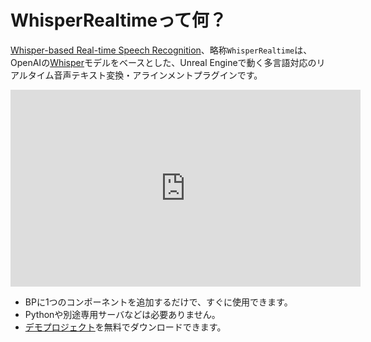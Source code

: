 # WhisperRealtimeって何？

[Whisper-based Real-time Speech Recognition](https://www.unrealengine.com/marketplace/product/d293a6a427c94831888ca0f47bc5939b)、略称`WhisperRealtime`は、OpenAIの[Whisper](https://github.com/openai/whisper)モデルをベースとした、Unreal Engineで動く多言語対応のリアルタイム音声テキスト変換・アラインメントプラグインです。

<iframe width="560" height="315" src="https://www.youtube.com/embed/w8mlDA-4wzI" title="YouTube video player" frameborder="0" allow="accelerometer; autoplay; clipboard-write; encrypted-media; gyroscope; picture-in-picture" allowfullscreen></iframe>

- BPに1つのコンポーネントを追加するだけで、すぐに使用できます。
- Pythonや別途専用サーバなどは必要ありません。
- [デモプロジェクト](./demo-project-overview)を無料でダウンロードできます。